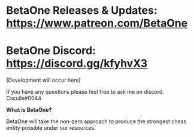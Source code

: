 
# BetaOne Releases & Updates: https://www.patreon.com/BetaOne

# BetaOne Discord: https://discord.gg/kfyhvX3
(Development will occur here)

If you have any questions please feel free to ask me on discord. Cscuile#0044

**What is BetaOne?**

BetaOne will take the non-zero approach to produce the strongest chess entity possible under our resources.
